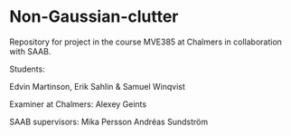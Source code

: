 # Non-Gaussian-clutter
Repository for project in the course MVE385 at Chalmers in collaboration with SAAB.

Students:

Edvin Martinson, Erik Sahlin & Samuel Winqvist 

Examiner at Chalmers:
Alexey Geints

SAAB supervisors: 
Mika Persson
Andréas Sundström
